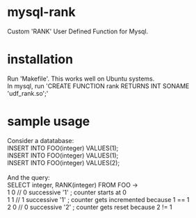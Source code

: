 # mysql-rank
Custom 'RANK' User Defined Function for Mysql.

# installation
Run 'Makefile'. This works well on Ubuntu systems.<BR>
In mysql, run 'CREATE FUNCTION rank RETURNS INT SONAME 'udf_rank.so';'<BR>

# sample usage
Consider a datatabase:<BR>
INSERT INTO FOO(integer) VALUES(1);<BR>
INSERT INTO FOO(integer) VALUES(1);<BR>
INSERT INTO FOO(integer) VALUES(2);<BR>
<BR>
And the query:<BR>
SELECT integer, RANK(integer) FROM FOO -><BR>
1 0 // 0 successive '1' ; counter starts at 0<BR>
1 1 // 1 successive '1' ; counter gets incremented because 1 == 1<BR>
2 0 // 0 successive '2' ; counter gets reset because 2 != 1<BR>

